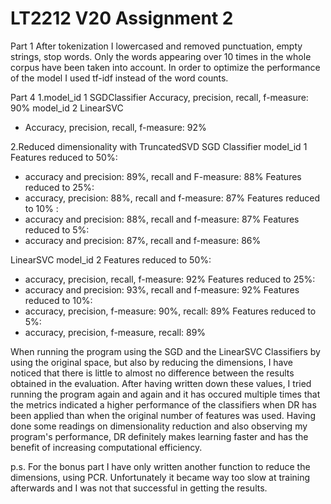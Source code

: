 # LT2212 V20 Assignment 2

Part 1
After tokenization I lowercased and removed punctuation, empty strings, stop words. Only the words appearing over 10 times in the whole corpus have been taken into account. 
In order to optimize the performance of the model I used tf-idf instead of the word counts.

Part 4
1.model_id 1 SGDClassifier
Accuracy, precision, recall, f-measure: 90%
model_id 2 LinearSVC
- Accuracy, precision, recall, f-measure: 92%

2.Reduced dimensionality with TruncatedSVD
SGD Classifier model_id 1
Features reduced to 50%:
- accuracy and precision: 89%, recall and F-measure: 88%
Features reduced to 25%:
- accuracy, precision: 88%, recall and f-measure: 87%
Features reduced to 10% :
- accuracy and precision: 88%, recall and f-measure: 87%
Features reduced to 5%: 
- accuracy and precision: 87%, recall and f-measure: 86%

LinearSVC model_id 2
Features reduced to 50%:
- accuracy, precision, recall, f-measure: 92%
Features reduced to 25%:
- accuracy and precision: 93%, recall and f-measure: 92%
Features reduced to 10%:
- accuracy, precision, f-measure: 90%, recall: 89%
Features reduced to 5%:
- accuracy, precision, f-measure, recall: 89%

When running the program using the SGD and the LinearSVC Classifiers by using the original space, but also by reducing the dimensions, I have noticed that there is little to almost no difference between the results obtained in the evaluation. After having written down these values, I tried running the program again and again and it has occured multiple times that the metrics indicated a higher performance of the classifiers when DR has been applied than when the original number of features was used.
Having done some readings on dimensionality reduction and also observing my program's performance, DR definitely makes learning faster and has the benefit of increasing computational efficiency.

p.s. For the bonus part I have only written another function to reduce the dimensions, using PCR. Unfortunately it became way too slow at training afterwards and I was not that successful in getting the results.
